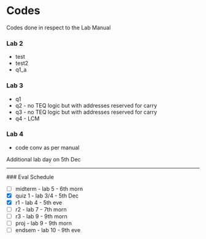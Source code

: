 # Codes

Codes done in respect to the Lab Manual

### Lab 2

- test
- test2
- q1_a

### Lab 3

- q1
- q2 - no TEQ logic but with addresses reserved for carry
- q3 - no TEQ logic but with addresses reserved for carry
- q4 - LCM

### Lab 4

- code conv as per manual

Additional lab day on 5th Dec

<hr>
### Eval Schedule

- [ ] midterm - lab 5 - 6th morn
- [x] quiz 1 - lab 3/4 - 5th Dec
- [x] r1 - lab 4 - 5th eve
- [ ] r2 - lab 7 - 7th morn
- [ ] r3 - lab 9 - 9th morn
- [ ] proj - lab 9 - 9th morn
- [ ] endsem - lab 10 - 9th eve
